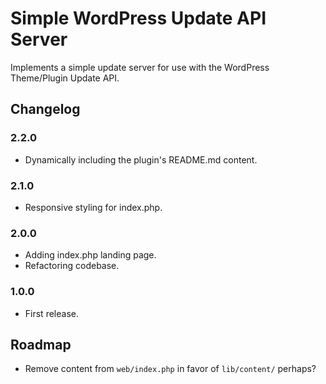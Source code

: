 # Simple WordPress Update API Server

Implements a simple update server for use with the WordPress Theme/Plugin Update API.

## Changelog

### 2.2.0

- Dynamically including the plugin's README.md content.

### 2.1.0

- Responsive styling for index.php.

### 2.0.0

- Adding index.php landing page.
- Refactoring codebase.

### 1.0.0

- First release.

## Roadmap

- Remove content from `web/index.php` in favor of `lib/content/` perhaps?